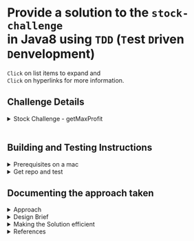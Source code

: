 # Provide a solution to the `stock-challenge`<br/> in Java8 using `TDD` (`T`est `D`riven `D`envelopment)

`Click` on list items to expand and<br/>
`Click` on hyperlinks for more information.

## Challenge Details

<details><summary>Stock Challenge - getMaxProfit</summary>
<br/>
This technical challenge is as much about clean, simple solution and code as it is about problem solving.
<br/>
<br/>
Suppose we could access yesterday's stock prices as a list, where:
<br/>
<br/>
The indices are the time in minutes past trade opening time, which was 10:00am local time.
The values are the price in dollars of the stock at that time.

So if the stock cost `$5` at `11:00am`, `stock_prices_yesterday[60] = 5`.

<br/>
Write an efficient function that takes an array of stock prices and returns the best profit could have been made from 1 purchase and 1 sale of 1 stock.

For example:

```java
int[] stockPrices = {10, 7, 5, 8, 11, 9};

Assert.assertEquals (6, getMaxProfit(stockPrices)); // returns 6 (buy at $5 sell at $11)
```

You must buy before you sell. You may not buy and sell in the same time step (at least 1 minute must pass).

Expectations

- Implement a solution in Java.
- Prove it works by creating unit tests that test the possible scenarios that the numbers could present.
- Include any comments that you think will be relevant to provide any context around the approach taken / solution developed.

</details>
<br/>

## Building and Testing Instructions

<details><summary>Prerequisites on a mac</summary>
<br/>

- Java 8 sdk
- Maven 3

```bash
$ java -version
java version "1.8.0_251"
Java(TM) SE Runtime Environment (build 1.8.0_251-b08)
Java HotSpot(TM) 64-Bit Server VM (build 25.251-b08, mixed mode)

$ export JAVA_HOME=`/usr/libexec/java_home -v "1.8*"`

$ mvn -v
Apache Maven 3.6.3 (cecedd343002696d0abb50b32b541b8a6ba2883f)
Maven home: /usr/local/Cellar/maven/3.6.3_1/libexec
Java version: 1.8.0_261, vendor: Oracle Corporation, runtime: /Library/Java/JavaVirtualMachines/jdk1.8.0_261.jdk/Contents/Home/jre
Default locale: en_AU, platform encoding: UTF-8
OS name: "mac os x", version: "10.15.4", arch: "x86_64", family: "mac"
```

- References
  - [Download latest java 8 sdk (jdk-8u261-macosx-x64.dmg)](https://www.oracle.com/au/java/technologies/javase/javase-jdk8-downloads.html)
  - [Installing Apache Maven](https://maven.apache.org/install.html)

</details>

<details><summary>Get repo and test</summary>

- Clone repository
- Maven package to build, package and test

```bash
$ git clone https://github.com/shawfire/stock-challenge.git

$ cd stock-challenge

$ mvn test
[INFO] Scanning for projects...
[INFO]
[INFO] ----------------< net.shawfire.stocks:stock-challenge >-----------------
[INFO] Building stock-challenge 1.0
[INFO] --------------------------------[ jar ]---------------------------------
[INFO]
[INFO] --- maven-resources-plugin:2.6:resources (default-resources) @ stock-challenge ---
[INFO] Using 'UTF-8' encoding to copy filtered resources.
[INFO] Copying 2 resources
[INFO]
[INFO] --- maven-compiler-plugin:3.8.1:compile (default-compile) @ stock-challenge ---
[INFO] Nothing to compile - all classes are up to date
[INFO]
[INFO] --- maven-resources-plugin:2.6:testResources (default-testResources) @ stock-challenge ---
[INFO] Using 'UTF-8' encoding to copy filtered resources.
[INFO] Copying 2 resources
[INFO]
[INFO] --- maven-compiler-plugin:3.8.1:testCompile (default-testCompile) @ stock-challenge ---
[INFO] Nothing to compile - all classes are up to date
[INFO]
[INFO] --- maven-surefire-plugin:2.12.4:test (default-test) @ stock-challenge ---
[INFO] Surefire report directory: /Users/johnshaw/dev/stock-challenge/target/surefire-reports

-------------------------------------------------------
 T E S T S
-------------------------------------------------------
Running net.shawfire.stocks.StockUtilsTest
getMaxProfit time for 0.1M data set: PT0.025447S
Tests run: 9, Failures: 0, Errors: 0, Skipped: 0, Time elapsed: 0.108 sec

Results :

Tests run: 9, Failures: 0, Errors: 0, Skipped: 0

[INFO] ------------------------------------------------------------------------
[INFO] BUILD SUCCESS
[INFO] ------------------------------------------------------------------------
[INFO] Total time:  1.093 s
[INFO] Finished at: 2020-09-13T22:24:56+10:00
[INFO] ------------------------------------------------------------------------
```

</details>

## Documenting the approach taken

<details><summary>Approach</summary>

- Used a `TDD` (`T`est `D`riven `D`esign) Approach within IntelliJ IDEA
- Used `Java 8` and `Junit 4`
- Used Maven directory structure and a `pom.xml` to support command line build and test.
- Each feature and capability has a corresponding test due to the `TDD` approach that has been followed.
</details>

<details><summary>Design Brief</summary>

Find the maximum profit given a list of consecutive stock prices.

- Each element in the stockPrices array represents the dollar value at 10am plus the index value.
- The profit can only be calculated when the buy and sell are separated by more than one minute.
- The profit can't be calculated from consecutive stock prices.
- There must be a minimum of 3 values in the array in order to calculate a profit.

</details>

<details><summary>Making the Solution efficient</summary>

- By finding the next buy stockPrice that is less than the last stockPrice used to calculate the last maxProfit. The efficiency gained was a timing of 0.059S seconds
  as apposed to 4.454S seconds for the initial version for a data set of 100,000 prices.
- By finding the next sell price that is higher than the last stockPrice used to calculate the last maxProfit. The efficiency gained was a timing of 0.0254 seconds as apposed to the above timing on a set of 100,000 prices.

</details>

<details><summary>References</summary>

- [junit4 docs](https://junit.org/junit4/)
</details>
